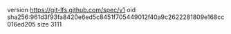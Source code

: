 version https://git-lfs.github.com/spec/v1
oid sha256:961d3f93fa8420e6ed5c8451f705449012f40a9c2622281809e168cc016ed205
size 3111
